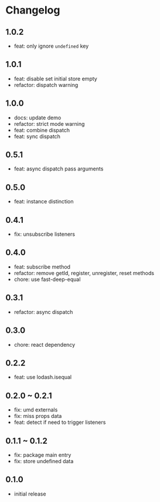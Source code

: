# Changelog

## 1.0.2

- feat: only ignore `undefined` key

## 1.0.1

- feat: disable set initial store empty
- refactor: dispatch warning

## 1.0.0

- docs: update demo
- refactor: strict mode warning
- feat: combine dispatch
- feat: sync dispatch

## 0.5.1

- feat: async dispatch pass arguments

## 0.5.0

- feat: instance distinction

## 0.4.1

- fix: unsubscribe listeners

## 0.4.0

- feat: subscribe method
- refactor: remove getId, register, unregister, reset methods
- chore: use fast-deep-equal

## 0.3.1

- refactor: async dispatch

## 0.3.0

- chore: react dependency

## 0.2.2

- feat: use lodash.isequal

## 0.2.0 ~ 0.2.1

- fix: umd externals
- fix: miss props data
- feat: detect if need to trigger listeners

## 0.1.1 ~ 0.1.2

- fix: package main entry
- fix: store undefined data

## 0.1.0

- initial release
